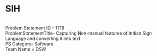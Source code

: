 # SIH
<br>
Problem Statement ID – 1718
<br>
ProblemStatementTitle- Capturing Non-manual features of Indian Sign Language and converting it into text
<br>
PS Category- Software
<br>
Team Name = DSW
